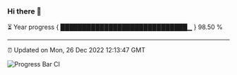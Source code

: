 ### Hi there 👋

⏳ Year progress { █████████████████████████████▁ } 98.50 %

---

⏰ Updated on Mon, 26 Dec 2022 12:13:47 GMT

![Progress Bar CI](https://github.com/Shyam-Makwana/GitHub-Actions-Demo/workflows/Progress%20Bar%20CI/badge.svg)
